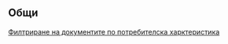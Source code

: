 ## Общи

[Филтриране на документите по потребителска харктеристика](filter-by-custom-property.md)





